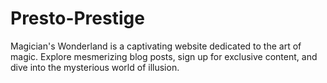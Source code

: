# Presto-Prestige
Magician's Wonderland is a captivating website dedicated to the art of magic. Explore mesmerizing blog posts, sign up for exclusive content, and dive into the mysterious world of illusion.
